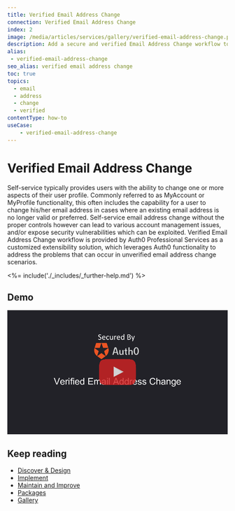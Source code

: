 ```yaml
---
title: Verified Email Address Change
connection: Verified Email Address Change
index: 2
image: /media/articles/services/gallery/verified-email-address-change.png
description: Add a secure and verified Email Address Change workflow to your solution with Professional Services custom extensibility.
alias:
 - verified-email-address-change
seo_alias: verified email address change
toc: true
topics:
  - email
  - address
  - change
  - verified
contentType: how-to
useCase:
    - verified-email-address-change
---
```

# Verified Email Address Change

Self-service typically provides users with the ability to change one or more aspects of their user profile. Commonly referred to as MyAccount or MyProfile functionality, this often includes the capability for a user to change his/her email address in cases where an existing email address is no longer valid or preferred. Self-service email address change without the proper controls however can lead to various account management issues, and/or expose security vulnerabilities which can be exploited. Verified Email Address Change workflow is provided by Auth0 Professional Services as a customized extensibility solution, which leverages Auth0 functionality to address the problems that can occur in unverified email address change scenarios. 

<%= include('./_includes/_further-help.md') %>

## Demo

<div align="center">
  <a href="https://youtu.be/Qkfa_aDw_8k"><img src="/media/articles/services/gallery/veachange/verified-email-address-change.png" alt="Verified Email Address Change workflow"></a>
</div>

## Keep reading

* [Discover & Design](/services/discover-and-design)
* [Implement](/services/implement)
* [Maintain and Improve](/services/maintain-and-improve)
* [Packages](/services/packages)
* [Gallery](/services/gallery)

